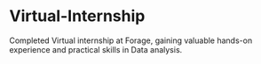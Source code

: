 # Virtual-Internship
Completed Virtual internship at Forage, gaining valuable hands-on experience and practical skills in Data analysis.
